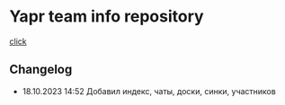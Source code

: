 
# Yapr team info repository

[click](./index.md)


## Changelog

- 18.10.2023 14:52 Добавил индекс, чаты, доски, синки, участников
